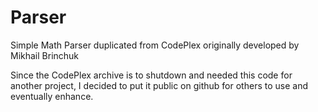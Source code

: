 # Parser
Simple Math Parser duplicated from CodePlex originally developed by Mikhail Brinchuk

Since the CodePlex archive is to shutdown and needed this code for another project, I decided to put it public on github for others to use and eventually enhance.
